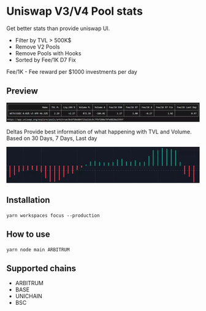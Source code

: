# Uniswap V3/V4 Pool stats

Get better stats than provide uniswap UI. 
- Filter by TVL > 500K$
- Remove V2 Pools
- Remove Pools with Hooks
- Sorted by Fee/1K D7 Fix

Fee/1K - Fee reward per $1000 investments per day

## Preview

![Preview](https://raw.githubusercontent.com/8clever/uniswap-pool-stats/refs/heads/main/docs/preview.webp)

Deltas Provide best information of what happening with TVL and Volume. Based on 30 Days, 7 Days, Last day

![Deltas](https://raw.githubusercontent.com/8clever/uniswap-pool-stats/refs/heads/main/docs/deltas.webp)

## Installation
```yarn workspaces focus --production```

## How to use
```yarn node main ARBITRUM```

## Supported chains
- ARBITRUM
- BASE
- UNICHAIN
- BSC